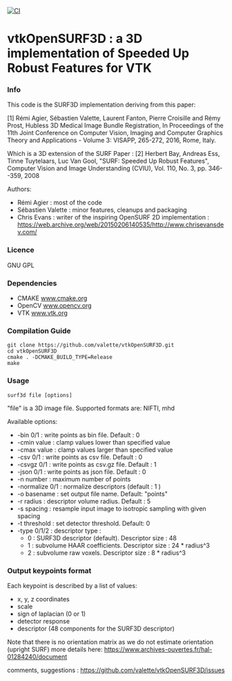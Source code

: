 [![CI](https://github.com/valette/vtkOpenSURF3D/actions/workflows/ci.yml/badge.svg)](https://github.com/valette/vtkOpenSURF3D/actions/workflows/ci.yml)

vtkOpenSURF3D : a 3D implementation of Speeded Up Robust Features for VTK
=========================================================================

### Info ###
This code is the SURF3D implementation deriving from this paper:

[1] Rémi Agier, Sébastien Valette, Laurent Fanton, Pierre Croisille and Rémy Prost, Hubless 3D Medical Image Bundle Registration, In Proceedings of the 11th Joint Conference on Computer Vision, Imaging and Computer Graphics Theory and Applications - Volume 3: VISAPP, 265-272, 2016, Rome, Italy.

Which is a 3D extension of the SURF Paper :
[2] Herbert Bay, Andreas Ess, Tinne Tuytelaars, Luc Van Gool, "SURF: Speeded Up Robust Features", Computer Vision and Image Understanding (CVIU), Vol. 110, No. 3, pp. 346--359, 2008

Authors:
* Rémi Agier : most of the code
* Sébastien Valette : minor features, cleanups and packaging
* Chris Evans : writer of the inspiring OpenSURF 2D implementation : https://web.archive.org/web/20150206140535/http://www.chrisevansdev.com/

### Licence ###

GNU GPL

###  Dependencies ###

* CMAKE www.cmake.org
* OpenCV www.opencv.org
* VTK www.vtk.org

###  Compilation Guide ###
	git clone https://github.com/valette/vtkOpenSURF3D.git
	cd vtkOpenSURF3D
	cmake . -DCMAKE_BUILD_TYPE=Release
	make

###  Usage ###

	surf3d file [options]

"file" is a 3D image file. Supported formats are: NIFTI, mhd

Available options:
 * -bin 0/1 : write points as bin file. Default : 0
 * -cmin value : clamp values lower than specified value
 * -cmax value : clamp values larger than specified value
 * -csv 0/1 : write points as csv file. Default : 0
 * -csvgz 0/1 : write points as csv.gz file. Default : 1
 * -json 0/1 : write points as json file. Default : 0
 * -n number : maximum number of points
 * -normalize 0/1 : normalize descriptors (default : 1 )
 * -o basename : set output file name. Default: "points"
 * -r radius : descriptor volume radius. Default : 5
 * -s spacing : resample input image to isotropic sampling with given spacing
 * -t threshold : set detector threshold. Default: 0
 * -type 0/1/2 : descriptor type :
	* 0 : SURF3D descriptor (default). Descriptor size : 48
	* 1 : subvolume HAAR coefficients. Descriptor size : 24 * radius^3
	* 2 : subvolume raw voxels. Descriptor size : 8 * radius^3

### Output keypoints format ###

Each keypoint is described by a list of values:
 * x, y, z coordinates
 * scale
 * sign of laplacian (0 or 1)
 * detector response
 * descriptor (48 components for the SURF3D descriptor)

Note that there is no orientation matrix as we do not estimate orientation (upright SURF) more details here:
https://www.archives-ouvertes.fr/hal-01284240/document

comments, suggestions : https://github.com/valette/vtkOpenSURF3D/issues
